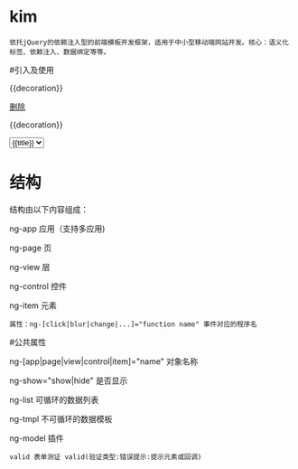 # kim
	依托jQuery的依赖注入型的前端模板开发框架，适用于中小型移动端网站开发。核心：语义化标签、依赖注入、数据绑定等等。
	
#引入及使用
	<div ng-app="test" ng-show="show">
		<div ng-page="home" ng-show="show">
			<div ng-view="headera">
				<div ng-control="nava" ng-list="getData">
					<div ng-item="list_tmpl_{{id}}">
						<p>{{decoration}}</p>
						<a href="#" ng-item="testclick" ng-click="test_click" data-id="{{id}}">删除</a>
					</div>
				</div>
				<div ng-control="bbba" ng-tmpl="getData">
					<p data-id="{{id}}">{{decoration}}</p>
				</div>
				<div ng-control="cccb">
					<select ng-item="select" name="select" ng-list="getselect_get" ng-change="select_change" ng-model="valid(required:不能为空:selecterror)"><option value="{{value}}">{{title}}</option></select>
					<span ng-item="selectval"></span>
					<span ng-item="selecterror"></span>
				</div>
			</div>
		</div>
	</div>
	<script src="kim.js"></script>
	<script>
		//扩展KIM.MODEL自定义语义
		jQuery.extend(jQuery.kim.fn.model, {
			test: function(elem, args, target){
				var self = this;
				console.log("test")
			}
		});
		//使用KIM
		jQuery.kim({
			initialization: function(){
				//初始页面
				this.app["test"].item["gohomea"].click();
			},
			handle:{
				test_click: function(e, target){
					//事件
					//页面元素的内部调用及操作
					target.app["test"].item["test_result"].html(jQuery(this).val());
				},
				getData: function(render, target){
					//数据注入模板
					render(data);
				},
				...
			}
		});
	</script>

# 结构
结构由以下内容组成：

ng-app 应用（支持多应用)

ng-page 页

ng-view 层

ng-control 控件

ng-item 元素

	属性：ng-[click|blur|change|...]="function name" 事件对应的程序名

#公共属性

ng-[app|page|view|control|item]="name" 对象名称

ng-show="show|hide" 是否显示

ng-list 可循环的数据列表

ng-tmpl 不可循环的数据模板

ng-model 插件

	valid 表单测证 valid(验证类型:错误提示:提示元素或回调)


